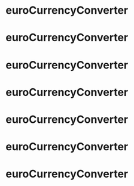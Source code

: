 # euroCurrencyConverter
# euroCurrencyConverter
# euroCurrencyConverter
# euroCurrencyConverter
# euroCurrencyConverter
# euroCurrencyConverter
# euroCurrencyConverter
